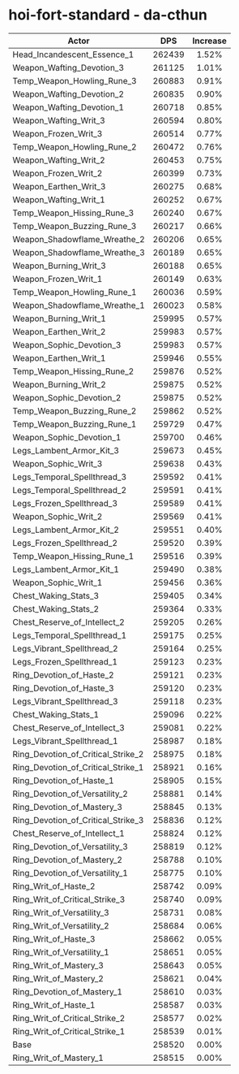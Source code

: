 # hoi-fort-standard - da-cthun
| Actor | DPS | Increase |
|---|:---:|:---:|
|Head_Incandescent_Essence_1|262439|1.52%|
|Weapon_Wafting_Devotion_3|261125|1.01%|
|Temp_Weapon_Howling_Rune_3|260883|0.91%|
|Weapon_Wafting_Devotion_2|260835|0.90%|
|Weapon_Wafting_Devotion_1|260718|0.85%|
|Weapon_Wafting_Writ_3|260594|0.80%|
|Weapon_Frozen_Writ_3|260514|0.77%|
|Temp_Weapon_Howling_Rune_2|260472|0.76%|
|Weapon_Wafting_Writ_2|260453|0.75%|
|Weapon_Frozen_Writ_2|260399|0.73%|
|Weapon_Earthen_Writ_3|260275|0.68%|
|Weapon_Wafting_Writ_1|260252|0.67%|
|Temp_Weapon_Hissing_Rune_3|260240|0.67%|
|Temp_Weapon_Buzzing_Rune_3|260217|0.66%|
|Weapon_Shadowflame_Wreathe_2|260206|0.65%|
|Weapon_Shadowflame_Wreathe_3|260189|0.65%|
|Weapon_Burning_Writ_3|260188|0.65%|
|Weapon_Frozen_Writ_1|260149|0.63%|
|Temp_Weapon_Howling_Rune_1|260036|0.59%|
|Weapon_Shadowflame_Wreathe_1|260023|0.58%|
|Weapon_Burning_Writ_1|259995|0.57%|
|Weapon_Earthen_Writ_2|259983|0.57%|
|Weapon_Sophic_Devotion_3|259983|0.57%|
|Weapon_Earthen_Writ_1|259946|0.55%|
|Temp_Weapon_Hissing_Rune_2|259876|0.52%|
|Weapon_Burning_Writ_2|259875|0.52%|
|Weapon_Sophic_Devotion_2|259875|0.52%|
|Temp_Weapon_Buzzing_Rune_2|259862|0.52%|
|Temp_Weapon_Buzzing_Rune_1|259729|0.47%|
|Weapon_Sophic_Devotion_1|259700|0.46%|
|Legs_Lambent_Armor_Kit_3|259673|0.45%|
|Weapon_Sophic_Writ_3|259638|0.43%|
|Legs_Temporal_Spellthread_3|259592|0.41%|
|Legs_Temporal_Spellthread_2|259591|0.41%|
|Legs_Frozen_Spellthread_3|259589|0.41%|
|Weapon_Sophic_Writ_2|259569|0.41%|
|Legs_Lambent_Armor_Kit_2|259551|0.40%|
|Legs_Frozen_Spellthread_2|259520|0.39%|
|Temp_Weapon_Hissing_Rune_1|259516|0.39%|
|Legs_Lambent_Armor_Kit_1|259490|0.38%|
|Weapon_Sophic_Writ_1|259456|0.36%|
|Chest_Waking_Stats_3|259405|0.34%|
|Chest_Waking_Stats_2|259364|0.33%|
|Chest_Reserve_of_Intellect_2|259205|0.26%|
|Legs_Temporal_Spellthread_1|259175|0.25%|
|Legs_Vibrant_Spellthread_2|259164|0.25%|
|Legs_Frozen_Spellthread_1|259123|0.23%|
|Ring_Devotion_of_Haste_2|259121|0.23%|
|Ring_Devotion_of_Haste_3|259120|0.23%|
|Legs_Vibrant_Spellthread_3|259118|0.23%|
|Chest_Waking_Stats_1|259096|0.22%|
|Chest_Reserve_of_Intellect_3|259081|0.22%|
|Legs_Vibrant_Spellthread_1|258987|0.18%|
|Ring_Devotion_of_Critical_Strike_2|258975|0.18%|
|Ring_Devotion_of_Critical_Strike_1|258921|0.16%|
|Ring_Devotion_of_Haste_1|258905|0.15%|
|Ring_Devotion_of_Versatility_2|258881|0.14%|
|Ring_Devotion_of_Mastery_3|258845|0.13%|
|Ring_Devotion_of_Critical_Strike_3|258836|0.12%|
|Chest_Reserve_of_Intellect_1|258824|0.12%|
|Ring_Devotion_of_Versatility_3|258819|0.12%|
|Ring_Devotion_of_Mastery_2|258788|0.10%|
|Ring_Devotion_of_Versatility_1|258775|0.10%|
|Ring_Writ_of_Haste_2|258742|0.09%|
|Ring_Writ_of_Critical_Strike_3|258740|0.09%|
|Ring_Writ_of_Versatility_3|258731|0.08%|
|Ring_Writ_of_Versatility_2|258684|0.06%|
|Ring_Writ_of_Haste_3|258662|0.05%|
|Ring_Writ_of_Versatility_1|258651|0.05%|
|Ring_Writ_of_Mastery_3|258643|0.05%|
|Ring_Writ_of_Mastery_2|258621|0.04%|
|Ring_Devotion_of_Mastery_1|258610|0.03%|
|Ring_Writ_of_Haste_1|258587|0.03%|
|Ring_Writ_of_Critical_Strike_2|258577|0.02%|
|Ring_Writ_of_Critical_Strike_1|258539|0.01%|
|Base|258520|0.00%|
|Ring_Writ_of_Mastery_1|258515|0.00%|
